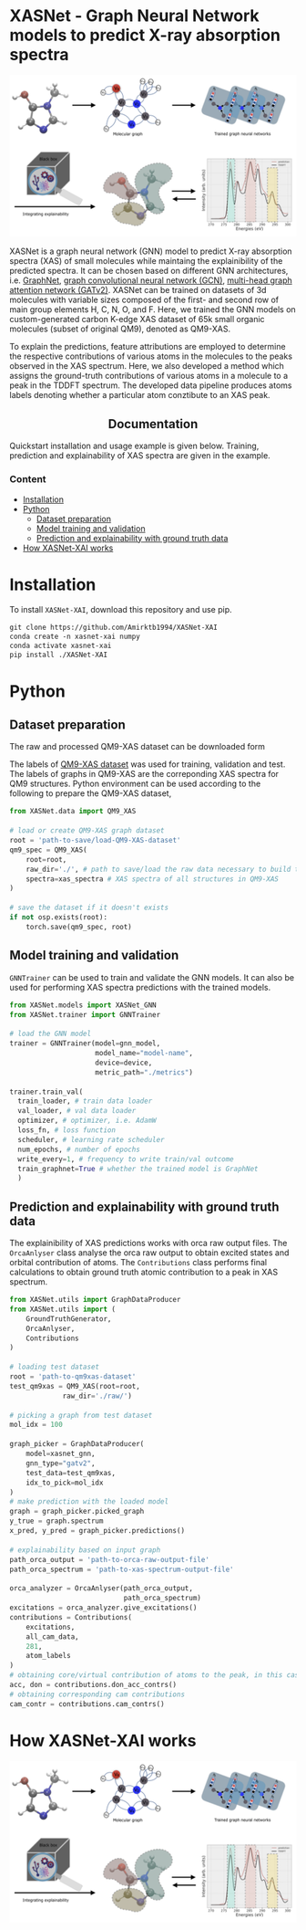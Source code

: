# XASNet - Graph Neural Network models to predict X-ray absorption spectra

![generated molecules](./images/XASNet.png)

XASNet is a graph neural network (GNN) model to predict X-ray absorption spectra (XAS) of small molecules while maintaing the explainibility of the predicted spectra. It can be chosen based on different GNN architectures, i.e. [GraphNet](https://arxiv.org/abs/1806.01261), [graph convolutional neural network (GCN)](https://arxiv.org/abs/1509.09292), [multi-head graph attention network (GATv2)](https://arxiv.org/abs/1710.10903). XASNet can be trained on datasets of 3d molecules with variable sizes composed of the first- and second row of main group elements H, C, N, O, and F. Here, we trained the GNN models on custom-generated carbon K-edge XAS dataset of 65k small organic molecules (subset of original QM9), denoted as QM9-XAS. 

To explain the predictions, feature attributions are employed to determine the respective contributions of various atoms in the molecules to the peaks observed in the XAS spectrum. Here, we also developed a method which assigns the ground-truth contributions of various atoms in a molecule to a peak in the TDDFT spectrum. The developed data pipeline produces atoms labels denoting whether a particular atom conztibute to an XAS peak.


## <div align="center">Documentation</div>

Quickstart installation and usage example is given below. Training, prediction and explainability of XAS spectra are given in the example.  


### Content

+ [Installation](/README.md#installation)
+ [Python](/README.md#Python)
  + [Dataset preparation](/README.md#dataset-preparation)
  + [Model training and validation](/README.md#model-training)
  + [Prediction and explainability with ground truth data](/README.md#prediction-and-explainability-with-ground-truth-data)
+ [How XASNet-XAI works](/README.md#how-xasnet-xai-works)

# Installation

To install `XASNet-XAI`, download this repository and use pip.

```
git clone https://github.com/Amirktb1994/XASNet-XAI
conda create -n xasnet-xai numpy
conda activate xasnet-xai
pip install ./XASNet-XAI
```

# Python

## Dataset preparation

The raw and processed QM9-XAS dataset can be downloaded form 

The labels of [QM9-XAS dataset](https://doi.org/10.5281/zenodo.8276902) was used for training, validation and test. The labels of graphs in QM9-XAS are the correponding XAS spectra for QM9 structures. Python environment can be used according to the following to prepare the QM9-XAS dataset, 

```python
from XASNet.data import QM9_XAS

# load or create QM9-XAS graph dataset
root = 'path-to-save/load-QM9-XAS-dataset' 
qm9_spec = QM9_XAS(
    root=root,
    raw_dir='./', # path to save/load the raw data necessary to build the graph dataset
    spectra=xas_spectra # XAS spectra of all structures in QM9-XAS
)

# save the dataset if it doesn't exists
if not osp.exists(root):
    torch.save(qm9_spec, root)

```

## Model training and validation

`GNNTrainer` can be used to train and validate the GNN models. It can also be used for performing XAS spectra predictions with the trained models.

```python
from XASNet.models import XASNet_GNN
from XASNet.trainer import GNNTrainer

# load the GNN model
trainer = GNNTrainer(model=gnn_model, 
                     model_name="model-name",
                     device=device,
                     metric_path="./metrics")

trainer.train_val(
  train_loader, # train data loader 
  val_loader, # val data loader
  optimizer, # optimizer, i.e. AdamW
  loss_fn, # loss function
  scheduler, # learning rate scheduler  
  num_epochs, # number of epochs
  write_every=1, # frequency to write train/val outcome
  train_graphnet=True # whether the trained model is GraphNet
  )
```

## Prediction and explainability with ground truth data

The explainibility of XAS predictions works with orca raw output files. The `OrcaAnlyser` class analyse the orca raw output to obtain excited states and orbital contribution of atoms. The `Contributions` class performs final calculations to obtain ground truth atomic contribution to a peak in XAS spectrum.

```python
from XASNet.utils import GraphDataProducer
from XASNet.utils import (
    GroundTruthGenerator,
    OrcaAnlyser,
    Contributions
)

# loading test dataset
root = 'path-to-qm9xas-dataset'
test_qm9xas = QM9_XAS(root=root,
             raw_dir='./raw/')

# picking a graph from test dataset
mol_idx = 100

graph_picker = GraphDataProducer(
    model=xasnet_gnn,
    gnn_type="gatv2",
    test_data=test_qm9xas,
    idx_to_pick=mol_idx
)
# make prediction with the loaded model 
graph = graph_picker.picked_graph
y_true = graph.spectrum
x_pred, y_pred = graph_picker.predictions()

# explainability based on input graph 
path_orca_output = 'path-to-orca-raw-output-file'
path_orca_spectrum = 'path-to-xas-spectrum-output-file'

orca_analyzer = OrcaAnlyser(path_orca_output,
                            path_orca_spectrum)
excitations = orca_analyzer.give_excitations()
contributions = Contributions(
    excitations, 
    all_cam_data, 
    281, 
    atom_labels
)
# obtaining core/virtual contribution of atoms to the peak, in this case 281 eV
acc, don = contributions.don_acc_contrs()
# obtaining corresponding cam contributions 
cam_contr = contributions.cam_contrs()

```

# How XASNet-XAI works

![How XASNet-XAI works](./images/XASNet.png)